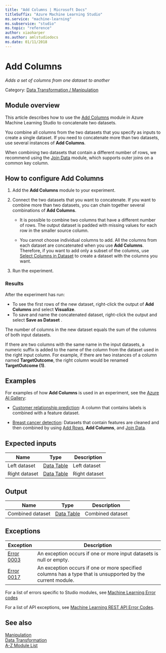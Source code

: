 ```yaml
---
title: "Add Columns | Microsoft Docs"
titleSuffix: "Azure Machine Learning Studio"
ms.service: "machine-learning"
ms.subservice: "studio"
ms.topic: "reference"
author: xiaoharper
ms.author: amlstudiodocs 
ms.date: 01/11/2018
---
```

# Add Columns

*Adds a set of columns from one dataset to another*  

Category: [Data Transformation / Manipulation](data-transformation-manipulation.md)  

## Module overview

This article describes how to use the [Add Columns](add-columns.md) module in Azure Machine Learning Studio to concatenate two datasets. 

You combine all columns from the two datasets that you specify as inputs to create a single dataset. If you need to concatenate more than two datasets, use several instances of **Add Columns**.  
  
When combining two datasets that contain a different number of rows, we recommend using the [Join Data](join-data.md) module, which supports outer joins on a common key column.

## How to configure Add Columns

1. Add the **Add Columns** module to your experiment.  

2. Connect the two datasets that you want to concatenate. If you want to combine more than two datasets, you can chain together several combinations of **Add Columns**.  
  
    -   It is possible to combine two columns that have a different number of rows. The output dataset is padded with missing values for each row in the smaller source column.  
  
    -   You cannot choose individual columns to add. All the columns from each dataset are concatenated when you use **Add Columns**. Therefore, if you want to add only a subset of the columns, use [Select Columns in Dataset](select-columns-in-dataset.md) to create a dataset with the columns you want.  
  
3.  Run the experiment.  

### Results

After the experiment has run:

+ To see the first rows of the new dataset, right-click the output of **Add Columns** and select **Visualize**.
+ To save and name the concatenated dataset, right-click the output and select **Save as Dataset** .  
  
The number of columns in the new dataset equals the sum of the columns of both input datasets.  
  
If there are two columns with the same name in the input datasets, a numeric suffix is added to the name of the column from the dataset used in the right input column. For example, if there are two instances of a column named **TargetOutcome**, the right column would be renamed **TargetOutcome (1)**.  

## Examples  

For examples of how **Add Columns** is used in an experiment, see the [Azure AI Gallery](https://gallery.cortanaintelligence.com/):  

- [Customer relationship prediction](http://go.microsoft.com/fwlink/?LinkId=525941): A column that contains labels is combined with a feature dataset.  

- [Breast cancer detection](http://go.microsoft.com/fwlink/?LinkId=525726): Datasets that contain features are cleaned and then combined by using [Add Rows](add-rows.md),  **Add Columns**, and [Join Data](join-data.md).  

## Expected inputs  

|Name|Type|Description|  
|----------|----------|-----------------|  
|Left dataset|[Data Table](data-table.md)|Left dataset|  
|Right dataset|[Data Table](data-table.md)|Right dataset|  
  
## Output  

|Name|Type|Description|  
|----------|----------|-----------------|  
|Combined dataset|[Data Table](data-table.md)|Combined dataset|  
  
## Exceptions  

|Exception|Description|  
|---------------|-----------------|  
|[Error 0003](errors/error-0003.md)|An exception occurs if one or more input datasets is null or empty.|  
|[Error 0017](errors/error-0017.md)|An exception occurs if one or more specified columns has a type that is unsupported by the current module.|  

For a list of errors specific to Studio modules, see [Machine Learning Error codes](/errors/machine-learning-module-error-codes.md)

For a list of API exceptions, see [Machine Learning REST API Error Codes](https://docs.microsoft.com/azure/machine-learning/studio/web-service-error-codes).  

## See also

 [Manipulation](data-transformation-manipulation.md)   
 [Data Transformation](data-transformation.md)   
 [A-Z Module List](a-z-module-list.md)

